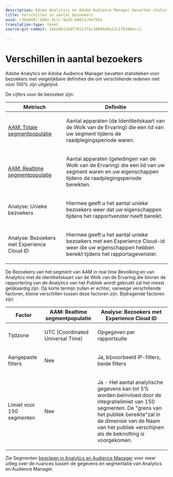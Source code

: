 ```yaml
---
description: Adobe Analytics en Adobe Audience Manager bevatten statistieken voor bezoekers met vergelijkbare definities die om verschillende redenen niet voor 100% zijn uitgelijnd.
title: Verschillen in aantal bezoekers
uuid: c3bbb887-bd02-4c1c-9a2b-64811c0ef56a
translation-type: tm+mt
source-git-commit: 16ba0b12e0f70112f4c10804d0a13c278388ecc2

---
```



# Verschillen in aantal bezoekers

Adobe Analytics en Adobe Audience Manager bevatten statistieken voor bezoekers met vergelijkbare definities die om verschillende redenen niet voor 100% zijn uitgelijnd.

De cijfers voor de bezoeker zijn:

<table id="table_F9FE107A89934C3B854C55D7D76AC6E8"> 
 <thead> 
  <tr> 
   <th colname="col2" class="entry"> Metrisch </th> 
   <th colname="col3" class="entry"> Definitie </th> 
  </tr>
 </thead>
 <tbody> 
  <tr> 
   <td colname="col2"> <p><a href="https://marketing.adobe.com/resources/help/en_US/aam/segment-builder-data.html"  > AAM: Totale segmentpopulatie</a> </p> </td> 
   <td colname="col3"> <p>Aantal apparaten (de Identiteitskaart van de Wolk van de Ervaring) die een lid van uw segment tijdens de raadplegingsperiode waren. </p> </td> 
  </tr> 
  <tr> 
   <td colname="col2"> <p><a href="https://marketing.adobe.com/resources/help/en_US/aam/segment-builder-data.html"  > AAM: Realtime segmentpopulatie</a> </p> </td> 
   <td colname="col3"> <p>Aantal apparaten (geledingen van de Wolk van de Ervaring) die een lid van uw segment waren en uw eigenschappen tijdens de raadplegingsperiode bereikten. </p> </td> 
  </tr> 
  <tr> 
   <td colname="col2"> <p>Analyse: Unieke bezoekers </p> </td> 
   <td colname="col3"> <p>Hiermee geeft u het aantal unieke bezoekers weer dat uw eigenschappen tijdens het rapportvenster heeft bereikt. </p> </td> 
  </tr> 
  <tr> 
   <td colname="col2"> <p>Analyse: Bezoekers met Experience Cloud ID </p> </td> 
   <td colname="col3"> <p>Hiermee geeft u het aantal unieke bezoekers met een Experience Cloud-id weer die uw eigenschappen hebben bereikt tijdens het rapportagevenster. </p> </td> 
  </tr> 
 </tbody> 
</table>

De Bezoekers van het segment van AAM in real time Bevolking en van Analytics met de identiteitskaart van de Wolk van de Ervaring die binnen de rapportering van de Analytics van het Publiek wordt gebruikt zal het meest gelijkaardig zijn. Op korte termijn zullen er echter, vanwege verschillende factoren, kleine verschillen tussen deze factoren zijn. Bijdragende factoren zijn:

<table id="table_A391B37CC077456F8BB83BAA3C640EF6"> 
 <thead> 
  <tr> 
   <th colname="col1" class="entry"> Factor </th> 
   <th colname="col2" class="entry"> AAM: Realtime segmentpopulatie </th> 
   <th colname="col3" class="entry"> Analyse: Bezoekers met Experience Cloud ID </th> 
  </tr>
 </thead>
 <tbody> 
  <tr> 
   <td colname="col1"> <p>Tijdzone </p> </td> 
   <td colname="col2"> <p>UTC (Coordinated Universal Time) </p> </td> 
   <td colname="col3"> <p>Opgegeven per rapportsuite </p> </td> 
  </tr> 
  <tr> 
   <td colname="col1"> <p>Aangepaste filters </p> </td> 
   <td colname="col2"> <p>Nee </p> </td> 
   <td colname="col3"> <p>Ja, bijvoorbeeld IP-filters, beide filters </p> </td> 
  </tr> 
  <tr> 
   <td colname="col1"> <p>Limiet voor 150 segmenten </p> </td> 
   <td colname="col2"> <p>Nee </p> </td> 
   <td colname="col3"> <p>Ja - Het aantal analytische gegevens kan tot 5% worden beïnvloed door de integratielimiet van 150 segmenten. De "grens van het publiek bereikte"zal in de dimensie van de Naam van het publiek verschijnen als de beknotting is voorgekomen. </p> </td> 
  </tr> 
 </tbody> 
</table>

Zie Segmenten [begrijpen in Analytics en Audience Manager](/help/integrate/c-audience-analytics/aam-analytics-segments.md) voor meer uitleg over de nuances tussen de gegevens en segmentatie van Analytics en Audience Manager.
